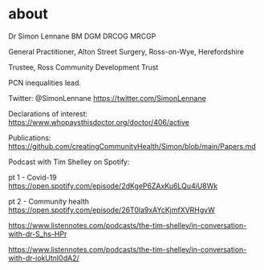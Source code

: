 # about
Dr Simon Lennane
BM DGM DRCOG MRCGP

General Practitioner, Alton Street Surgery, Ross-on-Wye, Herefordshire

Trustee, Ross Community Development Trust

PCN inequalities lead. 

Twitter: @SimonLennane
https://twitter.com/SimonLennane

Declarations of interest:
https://www.whopaysthisdoctor.org/doctor/406/active

Publications:
https://github.com/creatingCommunityHealth/Simon/blob/main/Papers.md

Podcast with Tim Shelley on Spotify:

pt 1 - Covid-19
https://open.spotify.com/episode/2dKgeP6ZAxKu6LQu4iU8Wk

pt 2 - Community health
https://open.spotify.com/episode/26T0la9xAYcKjmfXVRHgvW

https://www.listennotes.com/podcasts/the-tim-shelley/in-conversation-with-dr-S_hs-HPr

https://www.listennotes.com/podcasts/the-tim-shelley/in-conversation-with-dr-iokUtnI0dA2/
